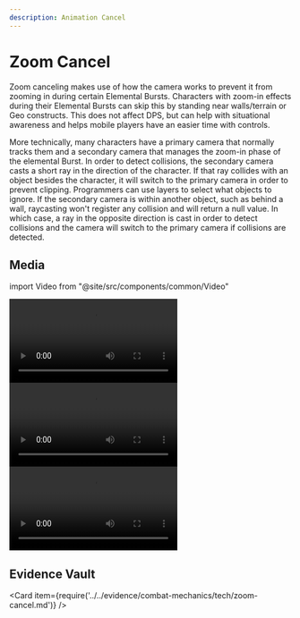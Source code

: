 ```yaml
---
description: Animation Cancel
---
```


# Zoom Cancel

Zoom canceling makes use of how the camera works to prevent it from zooming in during certain Elemental Bursts. Characters with zoom-in effects during their Elemental Bursts can skip this by standing near walls/terrain or Geo constructs. This does not affect DPS, but can help with situational awareness and helps mobile players have an easier time with controls.

More technically, many characters have a primary camera that normally tracks them and a secondary camera that manages the zoom-in phase of the elemental Burst. In order to detect collisions, the secondary camera casts a short ray in the direction of the character. If that ray collides with an object besides the character, it will switch to the primary camera in order to prevent clipping. Programmers can use layers to select what objects to ignore. If the secondary camera is within another object, such as behind a wall, raycasting won't register any collision and will return a null value. In which case, a ray in the opposite direction is cast in order to detect collisions and the camera will switch to the primary camera if collisions are detected.

## Media

import Video from "@site/src/components/common/Video"

<Tabs>

<TabItem value="wall" label="Natural terrain">
<Video src="Qmbopaj7K7Rg1U6T41AND7JNNv5BbqTQFierV6HgzUUzz8" caption="Wall" />
</TabItem>

<TabItem value="geoe" label="Geo Traveler Skill">
<Video src="QmXkNT9EgA5iC2vAVEw3Cqnj1UCpYcaS4TcBvtpkumXpcG" caption="Geo Traveler Skill" />
</TabItem>

<TabItem value="geoq" label="Geo Traveler Burst">
<Video src="QmcPqQEkTtroy7SFjxrhdKtgmPLCGWt2LWPRmk8YBqUh7T" caption="Geo Traveler Burst" />
</TabItem>

</Tabs>

## Evidence Vault

<Card item={require('../../evidence/combat-mechanics/tech/zoom-cancel.md')} />
